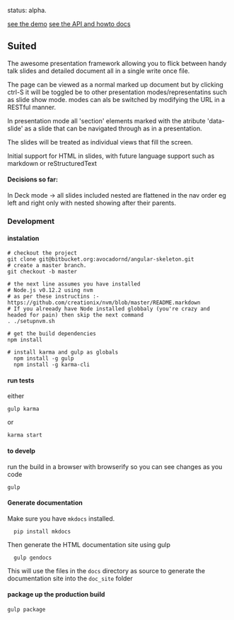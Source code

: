 <!--
@Author: Roberts Karl <Karl_Roberts>
@Date:   2016-Aug-02
@Project: suited
@Last modified by:   Karl_Roberts
@Last modified time: 2016-Aug-03
@License: Copyright 2016 Karl Roberts <karl.roberts@owtelse.com> and Dirk van Rensburg <dirk.van.rensburg@gmail.com>

   Licensed under the Apache License, Version 2.0 (the "License");
   you may not use this file except in compliance with the License.
   You may obtain a copy of the License at

       http://www.apache.org/licenses/LICENSE-2.0

   Unless required by applicable law or agreed to in writing, software
   distributed under the License is distributed on an "AS IS" BASIS,
   WITHOUT WARRANTIES OR CONDITIONS OF ANY KIND, either express or implied.
   See the License for the specific language governing permissions and
   limitations under the License.

-->
status: alpha.

[see the demo](https://suited.github.io/suited.js)
[see the API and howto docs](https://suited.github.io/suited.js/doc_site)

## Suited

The awesome presentation framework allowing you to flick between handy talk slides and detailed document all in a single write once file.

The page can be viewed as a normal marked up document but by clicking ctrl-S it will be toggled be to other presentation modes/representatins such as slide show mode. modes can als be switched by modifying the URL in a RESTful manner.

In presentation mode all 'section' elements marked with the atribute 'data-slide' as a slide that can be navigated through as in a presentation.

The slides will be treated as individual views that fill the screen.

Initial support for HTML in slides, with future language support such as markdown or reStructuredText


#### Decisions so far:

In Deck mode -> all slides included nested are flattened in the nav order eg left and right only with nested showing after their parents.


### Development

#### instalation

    # checkout the project
    git clone git@bitbucket.org:avocadornd/angular-skeleton.git
    # create a master branch.
    git checkout -b master

    # the next line assumes you have installed
    # Node.js v0.12.2 using nvm
    # as per these instructins :- https://github.com/creationix/nvm/blob/master/README.markdown
    # If you alreeady have Node installed globbaly (you're crazy and headed for pain) then skip the next command
    . ./setupnvm.sh

    # get the build dependencies
    npm install

    # install karma and gulp as globals
      npm install -g gulp
      npm install -g karma-cli



#### run tests
either

    gulp karma

or

    karma start

#### to develp
run the build in a browser with browserify so you can see changes as you code

    gulp


#### Generate documentation

Make sure you have `mkdocs` installed.

```
  pip install mkdocs
```

Then generate the HTML documentation site using gulp

```
  gulp gendocs
```

This will use the files in the `docs` directory as source to generate the documentation
site into the `doc_site` folder

#### package up the production build

    gulp package
